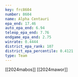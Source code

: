 ```yaml
---
key: frc8604
number: 8604
name: Alpha Centauri
epa_end: 17.46
auto_epa_end: 6.94
teleop_epa_end: 7.76
endgame_epa_end: 2.75
winrate: 0.4444
district_epa_rank: 107
district_epa_percentile: 0.4121
type: Team
---
```

[[2024mabos]]
[[2024mawor]]
